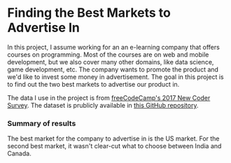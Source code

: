 # Finding the Best Markets to Advertise In

In this project, I assume working for an an e-learning company that offers courses on programming. Most of the courses are on web and mobile development, but we also cover many other domains, like data science, game development, etc. The company wants to promote the product and we'd like to invest some money in advertisement. The goal in this project is to find out the two best markets to advertise our product in.

The data I use in the project is from [freeCodeCamp's 2017 New Coder Survey](https://www.freecodecamp.org/news/we-asked-20-000-people-who-they-are-and-how-theyre-learning-to-code-fff5d668969/). The dataset is prublicly available in [this GitHub repository](https://github.com/freeCodeCamp/2017-new-coder-survey).

### Summary of results
The best market for the company to advertise in is the US market. For the second best market, it wasn't clear-cut what to choose between India and Canada.
